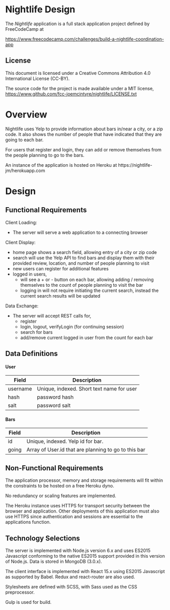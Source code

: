 # Nightlife Design

The *Nightlife* application is a full stack application project defined by
FreeCodeCamp at

https://www.freecodecamp.com/challenges/build-a-nightlife-coordination-app

## License
This document is licensed under a Creative Commons Attribution 4.0
International License (CC-BY).

The source code for the project is made available under a MIT license,
https://www.github.com/fcc-joemcintyre/nightlife/LICENSE.txt

# Overview

Nightlife uses Yelp to provide information about bars in/near a city, or a
zip code. It also shows the number of people that have indicated that they
are going to each bar.

For users that register and login, they can add or remove themselves from the
people planning to go to the bars.

An instance of the application is hosted on Heroku at
https://nightlife-jm/herokuapp.com

# Design

## Functional Requirements

Client Loading:

- The server will serve a web application to a connecting browser

Client Display:

- home page shows a search field, allowing entry of a city or zip code
- search will use the Yelp API to find bars and display them with their
provided review, location, and number of people planning to visit
- new users can register for additional features
- logged in users,
  - will see a + or - button on each bar, allowing adding / removing themselves
  to the count of people planning to visit the bar
  - logging in will not require initiating the current search, instead the
  current search results will be updated

Data Exchange:

- The server will accept REST calls for,
  - register
  - login, logout, verifyLogin (for continuing session)
  - search for bars
  - add/remove current logged in user from the count for each bar

## Data Definitions

#### User

| Field    | Description |
| -------- | ----------- |
| username | Unique, indexed. Short text name for user |
| hash     | password hash |
| salt     | password salt |

#### Bars

| Field    | Description |
| -------- | ----------- |
| id       | Unique, indexed. Yelp id for bar. |
| going    | Array of User.id that are planning to go to this bar |

## Non-Functional Requirements

The application processor, memory and storage requirements will fit within the
constraints to be hosted on a free Heroku dyno.

No redundancy or scaling features are implemented.

The Heroku instance uses HTTPS for transport security between the browser and
application. Other deployments of this application must also use HTTPS since
authentication and sessions are essential to the applications function.

## Technology Selections

The server is implemented with Node.js version 6.x and uses ES2015 Javascript
conforming to the native ES2015 support provided in this version of Node.js.
Data is stored in MongoDB (3.0.x).

The client interface is implemented with React 15.x using ES2015 Javascript
as supported by Babel. Redux and react-router are also used.

Stylesheets are defined with SCSS, with Sass used as the CSS preprocessor.

Gulp is used for build.
